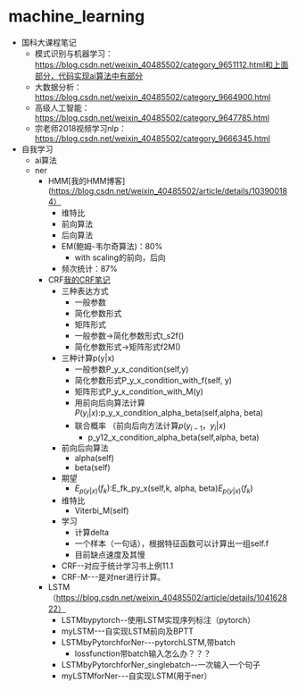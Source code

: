 # machine_learning
* 国科大课程笔记
	* 模式识别与机器学习：https://blog.csdn.net/weixin_40485502/category_9651112.html和上面部分，代码实现ai算法中有部分
	* 大数据分析：https://blog.csdn.net/weixin_40485502/category_9664900.html
	* 高级人工智能：https://blog.csdn.net/weixin_40485502/category_9647785.html
	* 宗老师2018视频学习nlp：https://blog.csdn.net/weixin_40485502/category_9666345.html
* 自我学习
	* ai算法
	* ner
		* HMM[我的HMM博客](https://blog.csdn.net/weixin_40485502/article/details/103900184）
			* 维特比
			* 前向算法
			* 后向算法
			* EM(鲍姆-韦尔奇算法)：80%
				* with scaling的前向，后向
			* 频次统计：87%
		* CRF[我的CRF笔记](https://blog.csdn.net/weixin_40485502/article/details/104094857)
			* 三种表达方式
				* 一般参数
				* 简化参数形式
				* 矩阵形式
				* 一般参数->简化参数形式t_s2f()
				* 简化参数形式->矩阵形式f2M()
			* 三种计算p(y|x)
				* 一般参数P_y_x_condition(self,y)
				* 简化参数形式P_y_x_condition_with_f(self, y)
				* 矩阵形式P_y_x_condition_with_M(y)
				* 用前向后向算法计算$P(y_i|x)$:p_y_x_condition_alpha_beta(self,alpha, beta)
				* 联合概率 （前向后向方法计算$p(y_{i-1}，y_i|x)$
					*  p_y12_x_condition_alpha_beta(self,alpha, beta)
			* 前向后向算法
				* alpha(self)
				* beta(self)
			* 期望
				* $E_{p(y|x)}(f_k)$:E_fk_py_x(self,k, alpha, beta)$E_{p(y|x)}(f_k)$
			* 维特比
				* Viterbi_M(self)
			* 学习
				* 计算delta
				* 一个样本（一句话），根据特征函数可以计算出一组self.f
				* 目前缺点速度及其慢
			* CRF--对应于统计学习书上例11.1
			* CRF-M---是对ner进行计算。
		* LSTM（https://blog.csdn.net/weixin_40485502/article/details/104162822）
			* LSTMbypytorch--使用LSTM实现序列标注（pytorch）
			* myLSTM---自实现LSTM前向及BPTT
			* LSTMbyPytorchforNer---pytorchLSTM,带batch
				* lossfunction带batch输入怎么办？？？
			* LSTMbyPytorchforNer_singlebatch--一次输入一个句子
			* myLSTMforNer---自实现LSTM(用于ner）